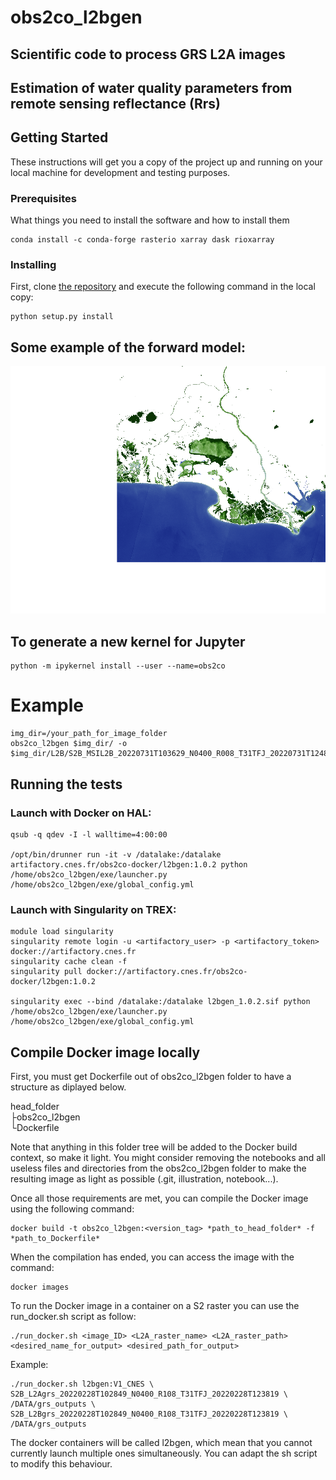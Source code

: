 # obs2co_l2bgen


## **Scientific code to process GRS L2A images** 
## Estimation of water quality parameters from remote sensing reflectance (Rrs) 

## Getting Started

These instructions will get you a copy of the project up and running on your local machine for development and testing purposes.

### Prerequisites

What things you need to install the software and how to install them

```
conda install -c conda-forge rasterio xarray dask rioxarray
```

### Installing

First, clone [the repository](https://gitlab.cnes.fr/waterquality/obs2co_l2bgen.git#) and execute the following command in the
local copy:

```
python setup.py install 
```



## Some example of the forward model:

![example files](illustration/test_Chla_OC2nasa.png)

## To generate a new kernel for Jupyter
```
python -m ipykernel install --user --name=obs2co
```

# Example
```
img_dir=/your_path_for_image_folder
obs2co_l2bgen $img_dir/ -o $img_dir/L2B/S2B_MSIL2B_20220731T103629_N0400_R008_T31TFJ_20220731T124834.nc
```

## Running the tests

### Launch with Docker on HAL:
```
qsub -q qdev -I -l walltime=4:00:00

/opt/bin/drunner run -it -v /datalake:/datalake artifactory.cnes.fr/obs2co-docker/l2bgen:1.0.2 python /home/obs2co_l2bgen/exe/launcher.py /home/obs2co_l2bgen/exe/global_config.yml
```

### Launch with Singularity on TREX:
```
module load singularity
singularity remote login -u <artifactory_user> -p <artifactory_token> docker://artifactory.cnes.fr
singularity cache clean -f
singularity pull docker://artifactory.cnes.fr/obs2co-docker/l2bgen:1.0.2

singularity exec --bind /datalake:/datalake l2bgen_1.0.2.sif python /home/obs2co_l2bgen/exe/launcher.py /home/obs2co_l2bgen/exe/global_config.yml
```

## Compile Docker image locally
First, you must get Dockerfile out of obs2co_l2bgen folder to have a structure as diplayed below.

head_folder  
 ├obs2co_l2bgen  
 └Dockerfile

Note that anything in this folder tree will be added to the Docker build context, so make it light.
You might consider removing the notebooks and all useless files and directories from the obs2co_l2bgen
folder to make the resulting image as light as possible (.git, illustration, notebook...).

Once all those requirements are met, you can compile the Docker image using the following command:
```
docker build -t obs2co_l2bgen:<version_tag> *path_to_head_folder* -f *path_to_Dockerfile*
```

When the compilation has ended, you can access the image with the command:
```
docker images
```

To run the Docker image in a container on a S2 raster you can use the run_docker.sh script as follow:
```
./run_docker.sh <image_ID> <L2A_raster_name> <L2A_raster_path> <desired_name_for_output> <desired_path_for_output>
```
Example:
```
./run_docker.sh l2bgen:V1_CNES \
S2B_L2Agrs_20220228T102849_N0400_R108_T31TFJ_20220228T123819 \
/DATA/grs_outputs \
S2B_L2Bgrs_20220228T102849_N0400_R108_T31TFJ_20220228T123819 \
/DATA/grs_outputs
```

The docker containers will be called l2bgen, which mean that you cannot currently launch multiple ones simultaneously.
You can adapt the sh script to modify this behaviour.

